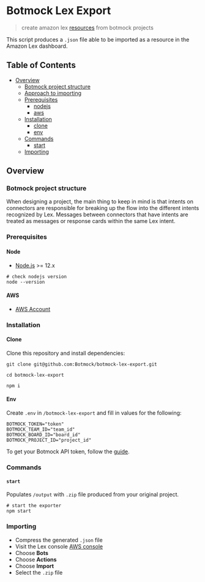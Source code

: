 # Botmock Lex Export

<!-- [![Build Status](https://dev.azure.com/botmock/botmock-lex-exporter/_apis/build/status/Botmock.botmock-lex-export?branchName=master)](https://dev.azure.com/botmock/botmock-lex-exporter/_build/latest?definitionId=7&branchName=master) -->

> create amazon lex [resources](https://docs.aws.amazon.com/IAM/latest/UserGuide/list_amazonlex.html#amazonlex-resources-for-iam-policies) from botmock projects

This script produces a `.json` file able to be imported as a resource in the Amazon Lex dashboard.

## Table of Contents

* [Overview](#overview)
  * [Botmock project structure](#botmock-project-structure)
  * [Approach to importing](#approach-to-importing)
  * [Prerequisites](#prerequisites)
    * [nodejs](#nodejs)
    * [aws](#aws)
  * [Installation](#installation)
    * [clone](#clone)
    * [env](#env)
  * [Commands](#commands)
    * [start](#start)
  * [Importing](#importing)

## Overview

### Botmock project structure

When designing a project, the main thing to keep in mind is that intents on connectors are responsible for breaking up the flow into the different intents recognized by Lex. Messages between connectors that have intents are treated as messages or response cards within the same Lex intent.

### Prerequisites

#### Node

- [Node.js](https://nodejs.org/en/) >= 12.x

```shell
# check nodejs version
node --version
```

#### AWS

- [AWS Account](https://console.aws.amazon.com/console/home)

### Installation

#### Clone

Clone this repository and install dependencies:

```shell
git clone git@github.com:Botmock/botmock-lex-export.git

cd botmock-lex-export

npm i
```

#### Env

Create `.env` in `/botmock-lex-export` and fill in values for the following:

```shell
BOTMOCK_TOKEN="token"
BOTMOCK_TEAM_ID="team_id"
BOTMOCK_BOARD_ID="board_id"
BOTMOCK_PROJECT_ID="project_id"
```

To get your Botmock API token, follow the [guide](http://help.botmock.com/en/articles/2334581-developer-api).

### Commands

#### `start`

Populates `/output` with `.zip` file produced from your original project.

```shell
# start the exporter
npm start
```

### Importing

- Compress the generated `.json` file
- Visit the Lex console [AWS console](https://console.aws.amazon.com/lex/)
- Choose **Bots**
- Choose **Actions**
- Choose **Import**
- Select the `.zip` file
